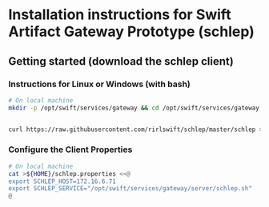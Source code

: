 # Installation instructions for Swift Artifact Gateway Prototype (schlep)

## Getting started (download the schlep client)

### Instructions for Linux or Windows (with bash)



```bash
# On local machine
mkdir -p /opt/swift/services/gateway && cd /opt/swift/services/gateway


curl https://raw.githubusercontent.com/rirlswift/schlep/master/schlep >client/schlep.sh
```

### Configure the Client Properties
```bash
# On local machine
cat >${HOME}/schlep.properties <<@
export SCHLEP_HOST=172.16.6.71
export SCHLEP_SERVICE="/opt/swift/services/gateway/server/schlep.sh"
@

```